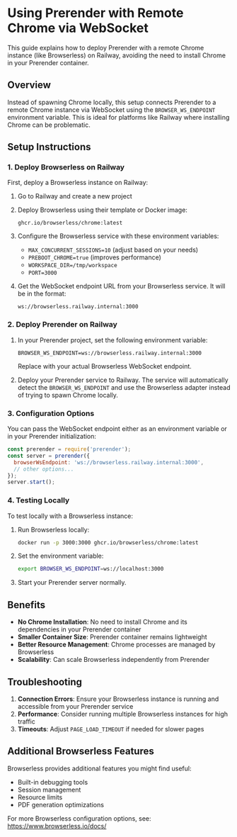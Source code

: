 # Using Prerender with Remote Chrome via WebSocket

This guide explains how to deploy Prerender with a remote Chrome instance (like Browserless) on Railway, avoiding the need to install Chrome in your Prerender container.

## Overview

Instead of spawning Chrome locally, this setup connects Prerender to a remote Chrome instance via WebSocket using the `BROWSER_WS_ENDPOINT` environment variable. This is ideal for platforms like Railway where installing Chrome can be problematic.

## Setup Instructions

### 1. Deploy Browserless on Railway

First, deploy a Browserless instance on Railway:

1. Go to Railway and create a new project
2. Deploy Browserless using their template or Docker image:
   ```
   ghcr.io/browserless/chrome:latest
   ```
3. Configure the Browserless service with these environment variables:
   - `MAX_CONCURRENT_SESSIONS=10` (adjust based on your needs)
   - `PREBOOT_CHROME=true` (improves performance)
   - `WORKSPACE_DIR=/tmp/workspace`
   - `PORT=3000`

4. Get the WebSocket endpoint URL from your Browserless service. It will be in the format:
   ```
   ws://browserless.railway.internal:3000
   ```

### 2. Deploy Prerender on Railway

1. In your Prerender project, set the following environment variable:
   ```
   BROWSER_WS_ENDPOINT=ws://browserless.railway.internal:3000
   ```
   Replace with your actual Browserless WebSocket endpoint.

2. Deploy your Prerender service to Railway. The service will automatically detect the `BROWSER_WS_ENDPOINT` and use the Browserless adapter instead of trying to spawn Chrome locally.

### 3. Configuration Options

You can pass the WebSocket endpoint either as an environment variable or in your Prerender initialization:

```javascript
const prerender = require('prerender');
const server = prerender({
  browserWsEndpoint: 'ws://browserless.railway.internal:3000',
  // other options...
});
server.start();
```

### 4. Testing Locally

To test locally with a Browserless instance:

1. Run Browserless locally:
   ```bash
   docker run -p 3000:3000 ghcr.io/browserless/chrome:latest
   ```

2. Set the environment variable:
   ```bash
   export BROWSER_WS_ENDPOINT=ws://localhost:3000
   ```

3. Start your Prerender server normally.

## Benefits

- **No Chrome Installation**: No need to install Chrome and its dependencies in your Prerender container
- **Smaller Container Size**: Prerender container remains lightweight
- **Better Resource Management**: Chrome processes are managed by Browserless
- **Scalability**: Can scale Browserless independently from Prerender

## Troubleshooting

1. **Connection Errors**: Ensure your Browserless instance is running and accessible from your Prerender service
2. **Performance**: Consider running multiple Browserless instances for high traffic
3. **Timeouts**: Adjust `PAGE_LOAD_TIMEOUT` if needed for slower pages

## Additional Browserless Features

Browserless provides additional features you might find useful:
- Built-in debugging tools
- Session management
- Resource limits
- PDF generation optimizations

For more Browserless configuration options, see: https://www.browserless.io/docs/